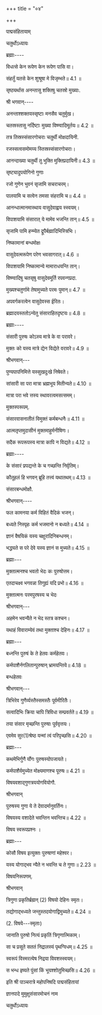 +++
title = "०४"

+++

पाद्मसंहितायाम्

चतुर्थोऽध्यायः

ब्रह्माः----

विधत्से केन रूपेण केन रूपेण पासि वा।

संहर्तुं यतसे केन शुश्रूषा मे विजृम्भते॥ 4.1 ॥

सृष्ठ्यर्थास अनन्तासु शक्तिषु चतस्रो मुख्याः.

श्री भगवान्----

अनन्ताश्शक्तयस्सृष्टाः मनसैव चतुर्मुख।

चतस्रस्तासु नर्दिष्टाः मुख्या विष्ण्वादिमूर्तयः॥ 4.2 ॥

तत्र तिस्रस्संसारगोचराः चतुर्थी मोक्षदायिनी.

रजस्सत्वसमोमय्य स्तिस्रस्संसारगोचराः।

आनन्दाख्या चतुर्थी तु भुक्ति मुक्तिप्रदायिनी॥ 4.3 ॥

सृष्ट्यादुपयोगिनो गुणाः

रजो गुणेन भुवनं सृजामि सचराचरम्।

पालयामि च सत्वेन तमसा संहरामि च॥ 4.4 ॥

आनन्धात्मानमास्थाय वासुदेवाह्वय स्स्वयम्।

विपाशयामि संसारात् ये मामेव भजन्ति तान्॥ 4.5 ॥

सृजामि पामि हन्म्येत द्रूपैर्बह्मादिभिस्त्रिभिः।

निष्कामानां बन्धमोक्षः

वासुदेवत्मरूपेण परेण भवसागरात्॥ 4.6 ॥

विपाशयामि निष्कामान्ये मामाराधयन्ति तान्।

विष्ण्वादिषु चतसृषु वासुदेवमूर्ति रपवन्गप्रदा.

मुख्यश्चतुर्णामे तेषामुच्यते परमः पुमान्॥ 4.7 ॥

अपवर्गकरत्वेन वासुदेवस्स ईरितः।

ब्रह्मादयस्ततोऽन्येतु संसाराहितदृष्टयः॥ 4.8 ॥

ब्रह्माः----

संसारी पुरुषः कोऽस्य मात्रे के वा परावरे।

मुक्तः को यस्य मात्रे द्येन विद्येते वरावरे॥ 4.9 ॥

श्रीभगवान्---

पुण्यपापनिमित्ते यस्सुखदुःखे निषेवते।

सांसारी सा परा मात्रा भ्रह्मभूय मितीन्यते॥ 4.10 ॥

मात्रा परा भवे त्तस्य स्थावरत्वमसत्समम्।

मुक्तस्परूपम्.

संसारवासनातीतं विमुक्तं कर्मबन्धनैः॥ 4.11 ॥

आत्मतृप्तमुदासीनं मुक्तमाहुर्मनीषिणः।

सदैक रूपरूपस्य मात्रा कापि न विद्यते॥ 4.12 ॥

ब्रह्माः----

के संसारं प्रपद्यन्ते के च गच्छन्ति निर्वृतिम्।

कौतूहलं हि भगवन्‌ ब्रूहि तत्त्वं यथातथम्॥ 4.13 ॥

संसारबन्धमोक्षौ.

श्रीभगवान्----

फल कामनया कर्म विहितं वैदिकं भजन्।

बध्यते निस्पृहः कर्म भजमानो न बध्यते॥ 4.14 ॥

ज्ञानं वैषयिकं यस्य चक्षुरादिनिबन्धनम्।

भद्ध्यते स परे देवे यस्य ज्ञानं स मुच्यते॥ 4.15 ॥

ब्रह्माः---

मुक्तात्मनश्च भवतो भेदः कः पुरुषोत्तम।

एतदाचक्ष्व भगवन्ना तिगुह्यं यदि प्रभो॥ 4.16 ॥

मुक्तात्मनः परमपुरषस्य च भेदः

श्रीभगवान्---

अहमेन भवन्यैते न भेद स्तत्र कश्चन।

यथाहं विवाराम्येवं तथा मुक्ताश्च देहिनः॥ 4.17 ॥

ब्रह्माः---

बध्नन्ति पुरुषं के ते हेतवः कर्महेतवः।

कर्मपाशैर्नगलितान्पुरुषान् भ्रामयन्तिये॥ 4.18 ॥

बन्धहेतवः

श्रीभगवान्---

त्रिभिरेव गुणैर्व्यस्तैस्समस्तैः पूर्वमीरितैः।

सत्वादिभिः क्रिया चापि त्रिविधा सम्प्रवर्तते॥ 4.19 ॥

तया संसार मृच्छन्ति पुरुषाः पूर्ववृत्तयः।

एवमेव सुर(1)श्रेष्ठ यन्मां त्वं परिपृच्छसि॥ 4.20 ॥

ब्रह्माः---

कथमेभिर्गुणै र्योगः पुरुषस्योपजायते।

कर्मपाशैर्वमुच्येत मोक्ष्यमाणश्च पूरुषः॥ 4.21 ॥

विषयवशाद्गुणत्रययोगवियोगौ.

श्रीभगवान्

पुरुषस्य गुणा ये ते देवादर्मानुवर्तिनः।

विषयस्य वशादेते भवन्तिन भवन्तिच॥ 4.22 ॥

विषय स्वरूपप्रश्नः ।

ब्रह्माः---

कोसौ विषय इत्युक्तः पुरुषाणां महेश्वर।

यस्य योगाद्भव न्यैते न भवन्ति च ते गुणाः॥ 2.23 ॥

विषयनिरूपणम्.

श्रीभगवान्

त्रिगुणा प्रकृतिर्ब्रह्मन् (2) विषयो देहिनः स्मृतः।

तद्योगाद्भध्यते जन्तुस्तदयोगाद्विमुच्यते॥ 4.24 ॥

(2. विषये---स्मृताः)

जानाति पुरुषो नित्यं प्रकृतिं त्रिगृणात्मिकाम्।

सा च प्रसूते सततं निद्रालस्यं पृथग्विधम्॥ 4.25 ॥

स्वरूपं विस्मरत्येष निद्रया विवशस्स्वयम्।

स भन्ध इष्यते पुंसां किं भूयश्शोतुमिच्छसि॥ 4.26 ॥

इति श्री पाञ्चरात्रे महोपनिषदि पाद्मसंहितायां

ज्ञानपादे मुमुक्षुसंसारमोचनं नाम

चतुर्थोऽध्यायः
